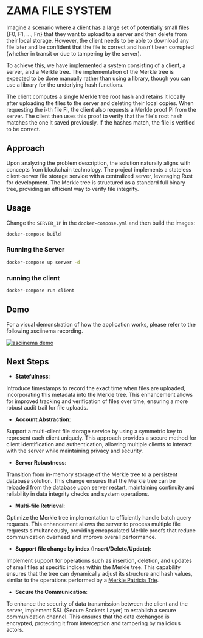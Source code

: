 
# ZAMA FILE SYSTEM

Imagine a scenario where a client has a large set of potentially small files {F0, F1, …, Fn} that they want to upload to a server and then delete from their local storage. However, the client needs to be able to download any file later and be confident that the file is correct and hasn't been corrupted (whether in transit or due to tampering by the server).

To achieve this, we have implemented a system consisting of a client, a server, and a Merkle tree. The implementation of the Merkle tree is expected to be done manually rather than using a library, though you can use a library for the underlying hash functions.

The client computes a single Merkle tree root hash and retains it locally after uploading the files to the server and deleting their local copies. When requesting the i-th file Fi, the client also requests a Merkle proof Pi from the server. The client then uses this proof to verify that the file's root hash matches the one it saved previously. If the hashes match, the file is verified to be correct.

## Approach

Upon analyzing the problem description, the solution naturally aligns with concepts from blockchain technology. The project implements a stateless client-server file storage service with a centralized server, leveraging Rust for development. The Merkle tree is structured as a standard full binary tree, providing an efficient way to verify file integrity.

## Usage
Change the `SERVER_IP` in the `docker-compose.yml` and then build the images:

```bash
docker-compose build
```

### Running the Server
```bash
docker-compose up server -d
```

### running the client

```bash
docker-compose run client
```

## Demo

For a visual demonstration of how the application works, please refer to the following asciinema recording.

[![asciinema demo](https://asciinema.org/a/wsL91S2c5I9dJVTicz9D7MW8o.png)](https://asciinema.org/a/wsL91S2c5I9dJVTicz9D7MW8o)


## Next Steps

- **Statefulness**: 

Introduce timestamps to record the exact time when files are uploaded, incorporating this metadata into the Merkle tree. This enhancement allows for improved tracking and verification of files over time, ensuring a more robust audit trail for file uploads.

- **Account Abstraction**:

Support a multi-client file storage service by using a symmetric key to represent each client uniquely. This approach provides a secure method for client identification and authentication, allowing multiple clients to interact with the server while maintaining privacy and security.

- **Server Robustness**: 

Transition from in-memory storage of the Merkle tree to a persistent database solution. This change ensures that the Merkle tree can be reloaded from the database upon server restart, maintaining continuity and reliability in data integrity checks and system operations.


- **Multi-file Retrieval**: 

Optimize the Merkle tree implementation to efficiently handle batch query requests. This enhancement allows the server to process multiple file requests simultaneously, providing encapsulated Merkle proofs that reduce communication overhead and improve overall performance.


- **Support file change by index (Insert/Delete/Update)**:


 Implement support for operations such as insertion, deletion, and updates of small files at specific indices within the Merkle tree. This capability ensures that the tree can dynamically adjust its structure and hash values, similar to the operations performed by a [Merkle Patricia Trie](https://ethereum.org/en/developers/docs/data-structures-and-encoding/patricia-merkle-trie/#example-trie). 

- **Secure the Communication**:

To enhance the security of data transmission between the client and the server, implement SSL (Secure Sockets Layer) to establish a secure communication channel. This ensures that the data exchanged is encrypted, protecting it from interception and tampering by malicious actors.


